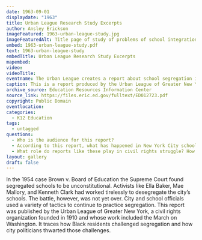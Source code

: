 ```yaml
---
date: 1963-09-01
displaydate: "1963"
title: Urban League Research Study Excerpts
author: Ansley Erickson
imageFeatured: 1963-urban-league-study.jpg
imageFeaturedAlt: Title page of study of problems of school integration 
embed: 1963-urban-league-study.pdf
text: 1963-urban-league-study
embedTitle: Urban League Research Study Excerpts
mapembed:
video: 
videoTitle: 
eventname: The Urban League creates a report about school segregation in New York City.
caption: This is a report produced by the Urban League of Greater New York regarding school segregation in New York City. It documents the impact of segregation on the city’s school system, specifically for Black and Puerto Rican students. Distributed in 1963, the report emphasizes the longstanding issue of segregation and the inaction following the charges in 1955 by Dr. Kenneth Clark and others that the city’s schools were segregated.
archive_source: Education Resources Information Center
source_link: https://files.eric.ed.gov/fulltext/ED012723.pdf
copyright: Public Domain
eventlocation:
categories:
  - K12 Education
tags:
  - untagged
questions:
  - Who is the audience for this report?
  - According to this report, what has happened in New York City schools in regards to segregation since 1955?
  - What role do reports like these play in civil rights struggle? How are they different from and complementary to marches, boycotts, and other forms of direct action?
layout: gallery
draft: false
---
```

In the 1954 case Brown v. Board of Education the Supreme Court found segregated schools to be unconstitutional. Activists like Ella Baker, Mae Mallory, and Kenneth Clark had worked tirelessly to desegregate the city’s schools. The battle, however, was not yet over. City and school officials used a variety of tactics to continue to practice segregation. This report was published by the Urban League of Greater New York, a civil rights organization founded in 1910 and whose work included the March on Washington. It traces how Black residents challenged segregation and how city politicians thwarted those challenges.
